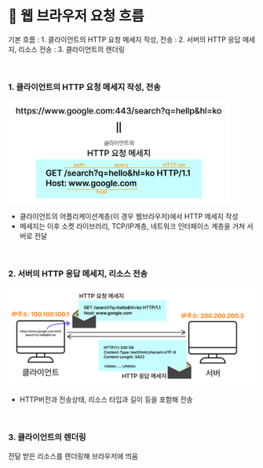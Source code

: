 # 🔁 웹 브라우저 요청 흐름

기본 흐름
: 1. 클라이언트의 HTTP 요청 메세지 작성, 전송
: 2. 서버의 HTTP 응답 메세지, 리소스 전송
: 3. 클라이언트의 렌더링

<br/>

### 1. 클라이언트의 HTTP 요청 메세지 작성, 전송

<img src="images/uri_to_request.png" width=450><br/>
- 클라이언트의 어플리케이션계층(이 경우 웹브라우저)에서 HTTP 메세지 작성
- 메세지는 이후 소켓 라이브러리, TCP/IP계층, 네트워크 인터페이스 계층을 거쳐 서버로 전달

<br/>

### 2. 서버의 HTTP 응답 메세지, 리소스 전송

<img src="images/res_req_messages.png" width=550><br/>
- HTTP버전과 전송상태, 리소스 타입과 길이 등을 포함해 전송

<br/>

### 3. 클라이언트의 렌더링
전달 받은 리소스를 렌더링해 브라우저에 띄움